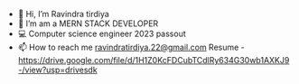 - 👋 Hi, I’m Ravindra tirdiya
- 👀 I’m am a MERN STACK DEVELOPER
- 💻 Computer science engineer 2023 passout
- 📫 How to reach me ravindratirdiya.22@gmail.com
Resume - https://drive.google.com/file/d/1H1Z0KcFDCubTCdlRy634G30wb1AXKJ9-/view?usp=drivesdk
